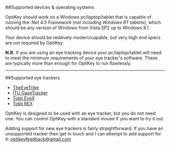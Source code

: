 ##<a name="device-os-requirements">Supported devices & operating systems</a>

OptiKey should work on a Windows pc/laptop/tablet that is capable of running the .Net 4.5 Framework (*not including Windows RT tablets*), which should be any version of Windows from Vista SP2 up to Windows 8.1.

Your device should be relatively modern/capable, but very high end specs are not required by OptiKey. 

**N.B.** If you are using an eye tracking device your pc/laptop/tablet will need to meet the minimum requirements of your eye tracker's software. These are typically more than enough for OptiKey to run flawlessly.

---

##<a name="supported-eye-trackers">Supported eye trackers</a>

* [TheEyeTribe](http://theeyetribe.com/)
* [ITU GazeTracker](http://sourceforge.net/projects/gazetrackinglib/)
* [Tobii EyeX](http://www.tobii.com/en/eye-experience/eyex/)
* [Tobii REX](http://www.tobii.com/en/eye-experience/buy/buy-rex/)

OptiKey is designed to be used with an eye tracker, but you do not need one. You can control OptiKey with a standard mouse if you want to try it out.

Adding support for new eye trackers is fairly straightforward. If you have an unsupported tracker then get in touch and I can attempt to add support for it: [optikeyfeedback@gmail.com](mailto:optikeyfeedback@gmail.com)